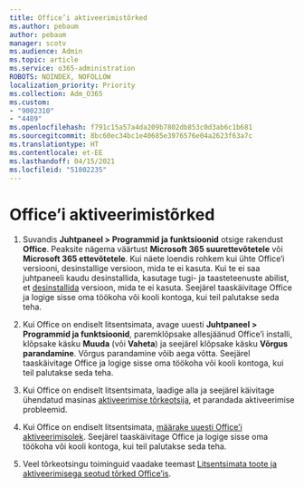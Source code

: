 ```yaml
---
title: Office’i aktiveerimistõrked
ms.author: pebaum
author: pebaum
manager: scotv
ms.audience: Admin
ms.topic: article
ms.service: o365-administration
ROBOTS: NOINDEX, NOFOLLOW
localization_priority: Priority
ms.collection: Adm_O365
ms.custom:
- "9002310"
- "4489"
ms.openlocfilehash: f791c15a57a4da209b7802db853c0d3ab6c1b681
ms.sourcegitcommit: 8bc60ec34bc1e40685e3976576e04a2623f63a7c
ms.translationtype: HT
ms.contentlocale: et-EE
ms.lasthandoff: 04/15/2021
ms.locfileid: "51802235"
---
```

# <a name="office-activation-errors"></a>Office’i aktiveerimistõrked

1. Suvandis **Juhtpaneel > Programmid ja funktsioonid** otsige rakendust **Office**. Peaksite nägema väärtust **Microsoft 365 suurettevõtetele** või **Microsoft 365 ettevõtetele**. Kui näete loendis rohkem kui ühte Office’i versiooni, desinstallige versioon, mida te ei kasuta. Kui te ei saa juhtpaneeli kaudu desinstallida, kasutage tugi- ja taasteteenuste abilist, et [desinstallida](https://aka.ms/SARA-OfficeUninstall-Alchemy) versioon, mida te ei kasuta. Seejärel taaskäivitage Office ja logige sisse oma töökoha või kooli kontoga, kui teil palutakse seda teha. 

2. Kui Office on endiselt litsentsimata, avage uuesti **Juhtpaneel > Programmid ja funktsioonid**, paremklõpsake allesjäänud Office’i installi, klõpsake käsku **Muuda** (või **Vaheta**) ja seejärel klõpsake käsku **Võrgus parandamine**. Võrgus parandamine võib aega võtta. Seejärel taaskäivitage Office ja logige sisse oma töökoha või kooli kontoga, kui teil palutakse seda teha. 

3. Kui Office on endiselt litsentsimata, laadige alla ja seejärel käivitage ühendatud masinas [aktiveerimise tõrkeotsija](https://aka.ms/SARA-OfficeActivation-Alchemy), et parandada aktiveerimise probleemid. 

4. Kui Office on endiselt litsentsimata, [määrake uuesti Office’i aktiveerimisolek](https://docs.microsoft.com/office365/troubleshoot/activation/reset-office-365-proplus-activation-state). Seejärel taaskäivitage Office ja logige sisse oma töökoha või kooli kontoga, kui teil palutakse seda teha.  

5. Veel tõrkeotsingu toiminguid vaadake teemast [Litsentsimata toote ja aktiveerimisega seotud tõrked Office’is](https://support.office.com/article/unlicensed-product-and-activation-errors-in-office-0d23d3c0-c19c-4b2f-9845-5344fedc4380).
